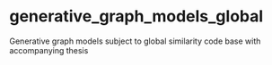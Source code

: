 # generative_graph_models_global
Generative graph models subject to global similarity code base with accompanying thesis
